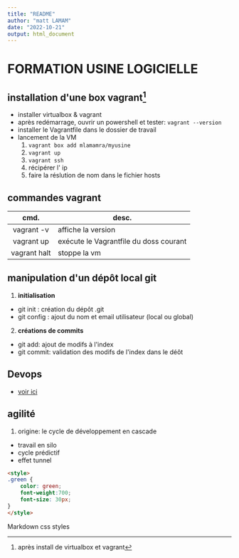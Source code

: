 ```yaml
---
title: "README"
author: "matt LAMAM"
date: "2022-10-21"
output: html_document
---
```

# FORMATION USINE LOGICIELLE

## installation d'une box vagrant[^1]

* installer virtualbox & vagrant
* après redémarrage, ouvrir un powershell et tester: `vagrant --version` 
* installer le Vagrantfile dans le dossier de travail
* lancement de la VM
  1. `vagrant box add mlamamra/myusine`
  2. `vagrant up`
  3. `vagrant ssh`
  4. récipérer l' ip
  5. faire la réslution de nom dans le fichier hosts

## commandes vagrant 

|cmd.              |desc.
|:----------------:|---------------------------
| vagrant -v       | affiche la version
| vagrant up       | exécute le Vagrantfile du doss courant
| vagrant halt     | stoppe la vm

## manipulation d'un dépôt local git

1. **initialisation**
  * git init : création du dépôt .git
  * git config : ajout du nom et email utilisateur (local ou global)

2. **créations de commits**
  * git add: ajout de modifs à l'index
  * git commit: validation des modifs de l'index dans le déôt


## Devops

* [voir ici](./parts/devops.md)

## agilité

1. origine: le cycle de développement en cascade
  * travail en silo
  * cycle prédictif
  * effet tunnel

```html
<style>
.green {
    color: green;
    font-weight:700;
    font-size: 30px;
}
</style>
```

<div class="green">
    Markdown css styles
</div>

[^1]: après install de virtualbox et vagrant